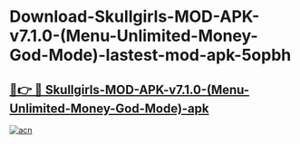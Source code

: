 # Download-Skullgirls-MOD-APK-v7.1.0-(Menu-Unlimited-Money-God-Mode)-lastest-mod-apk-5opbh

<h2><a href="https://apkcomod.com?title=Skullgirls-MOD-APK-v7.1.0-(Menu-Unlimited-Money-God-Mode)">🔗👉 🔴 Skullgirls-MOD-APK-v7.1.0-(Menu-Unlimited-Money-God-Mode)-apk </a></h2>

[![acn](https://github.com/user-attachments/assets/0f9c940e-d8b0-45ae-aac7-cd30a18b3e1c)](https://apkcomod.com?title=Skullgirls-MOD-APK-v7.1.0-(Menu-Unlimited-Money-God-Mode))
